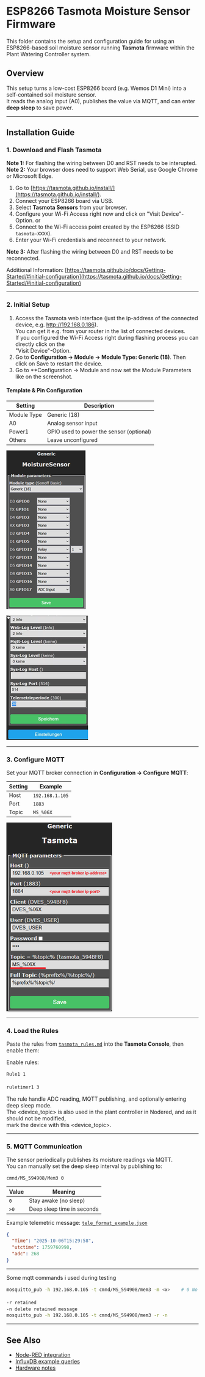 # ESP8266 Tasmota Moisture Sensor Firmware

This folder contains the setup and configuration guide for using an ESP8266-based soil moisture sensor running **Tasmota** firmware within the Plant Watering Controller system.

## Overview

This setup turns a low-cost ESP8266 board (e.g. Wemos D1 Mini) into a self-contained soil moisture sensor.  
It reads the analog input (A0), publishes the value via MQTT, and can enter **deep sleep** to save power.

---

## Installation Guide

### 1. Download and Flash Tasmota

**Note 1:** For flashing the wiring between D0 and RST needs to be interupted.  
**Note 2:** Your browser does need to support Web Serial, use Google Chrome or Microsoft Edge.

1. Go to [https://tasmota.github.io/install/](https://tasmota.github.io/install/).
2. Connect your ESP8266 board via USB.
3. Select **Tasmota Sensors** from your browser.
4. Configure your Wi-Fi Access right now and click on "Visit Device"-Option.
or  
5. Connect to the Wi-Fi access point created by the ESP8266 (SSID `tasmota-XXXX`).
6. Enter your Wi-Fi credentials and reconnect to your network.

**Note 3:** After flashing the wiring between D0 and RST needs to be reconnected.  

Additional Information: [https://tasmota.github.io/docs/Getting-Started/#initial-configuration](https://tasmota.github.io/docs/Getting-Started/#initial-configuration)

---

### 2. Initial Setup

1. Access the Tasmota web interface (just the ip-address of the connected device, e.g. <http://192.168.0.186>).  
   You can get it e.g. from your router in the list of connected devices.  
   If you configured the Wi-Fi Access right during flashing process you can directly click on the  
   "Visit Device"-Option.
2. Go to **Configuration → Module → Module Type: Generic (18)**. Then click on Save to restart the device.
3. Go to **Configuration → Module and now set the Module Parameters like on the screenshot.

#### Template & Pin Configuration

| Setting | Description |
|----------|--------------|
| Module Type | Generic (18) |
| A0 | Analog sensor input |
| Power1 | GPIO used to power the sensor (optional) |
| Others | Leave unconfigured |

  ![Generic Template Setting](tasmotaTemplatePinSetting.png)

  ![TelePeriod Configuration](tasmotaTelePeriod.png)

---

### 3. Configure MQTT

Set your MQTT broker connection in **Configuration → Configure MQTT**:

| Setting | Example |
|----------|----------|
| Host | `192.168.1.105` |
| Port | `1883` |
| Topic | `MS_%06X` |

![MQTT Configuration](tasmota_mqtt.png)

---

### 4. Load the Rules

Paste the rules from [`tasmota_rules.md`](./tasmota_rules.md) into the **Tasmota Console**, then enable them:

Enable rules:

~~~bash
Rule1 1

ruletimer1 3
~~~

The rule handle ADC reading, MQTT publishing, and optionally entering deep sleep mode.  
The <device_topic> is also used in the plant controller in Nodered, and as it should not be modified,  
mark the device with this <device_topic>.

---

### 5. MQTT Communication

The sensor periodically publishes its moisture readings via MQTT.  
You can manually set the deep sleep interval by publishing to:

~~~bash
cmnd/MS_594908/Mem3 0
~~~

| Value | Meaning |
|--------|----------|
| `0` | Stay awake (no sleep) |
| `>0` | Deep sleep time in seconds |

Example telemetric message: [`tele_format_example.json`](./tele_format_example.json)

~~~json
{
  "Time": "2025-10-06T15:29:58",
  "utctime": 1759760998,
  "adc": 268
}
~~~

---

Some mqtt commands i used during testing

~~~bash
mosquitto_pub -h 192.168.0.105 -t cmnd/MS_594908/mem3 -m <x>    # 0 No DeepSleep >0 DeepSleep in seconds

-r retained
-n delete retained message
mosquitto_pub -h 192.168.0.105 -t cmnd/MS_594908/mem3 -r -n 
~~~

---

## See Also

- [Node-RED integration](../../nodered/README.md)
- [InfluxDB example queries](../../influxdb/example_queries.md)
- [Hardware notes](../../hardware/README.md)
